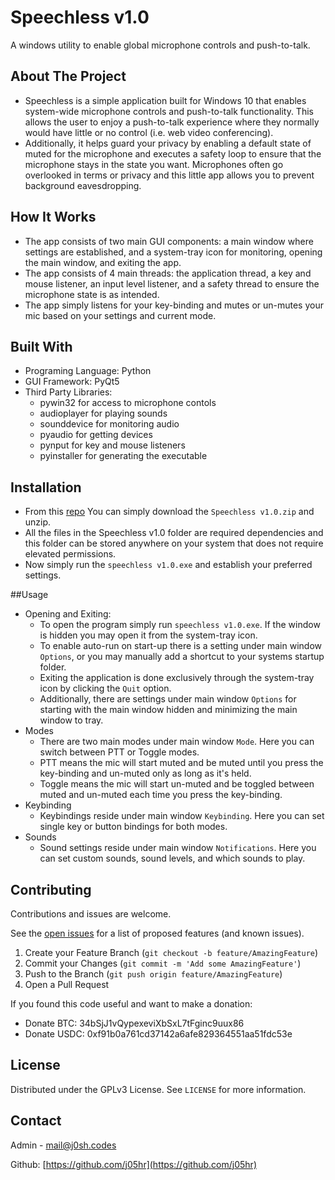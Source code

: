 
# Speechless v1.0
A windows utility to enable global microphone controls and push-to-talk.


## About The Project

- Speechless is a simple application built for Windows 10 that enables system-wide microphone controls and push-to-talk functionality. 
This allows the user to enjoy a push-to-talk experience where they normally would have little or no control (i.e. web video conferencing).
- Additionally, it helps guard your privacy by enabling a default state of muted for the microphone and executes a safety loop to ensure that the microphone stays in the state you want. Microphones often go overlooked in terms or privacy and this little app allows you to prevent background eavesdropping.  


## How It Works

- The app consists of two main GUI components: a main window where settings are established, and a system-tray icon for monitoring, opening the main window, and exiting the app.
- The app consists of 4 main threads: the application thread, a key and mouse listener, an input level listener, and a safety thread to ensure the microphone state is as intended. 
- The app simply listens for your key-binding and mutes or un-mutes your mic based on your settings and current mode.


## Built With

* Programing Language: Python
* GUI Framework: PyQt5
* Third Party Libraries:
  - pywin32 for access to microphone contols
  - audioplayer for playing sounds
  - sounddevice for monitoring audio
  - pyaudio for getting devices
  - pynput for key and mouse listeners
  - pyinstaller for generating the executable


## Installation
- From this [repo](https://github.com/j05hr/Speechless) You can simply download the ```Speechless v1.0.zip``` and unzip.
- All the files in the Speechless v1.0 folder are required dependencies and this folder can be stored anywhere on your system that does not require elevated permissions.
- Now simply run the ```speechless v1.0.exe``` and establish your preferred settings.


##Usage

- Opening and Exiting:
  - To open the program simply run ```speechless v1.0.exe```. If the window is hidden you may open it from the system-tray icon.
  - To enable auto-run on start-up there is a setting under main window ```Options```, or you may manually add a shortcut to your systems startup folder.
  - Exiting the application is done exclusively through the system-tray icon by clicking the ```Quit``` option.
  - Additionally, there are settings under main window ```Options``` for starting with the main window hidden and minimizing the main window to tray.
- Modes
  - There are two main modes under main window ```Mode```. Here you can switch between PTT or Toggle modes.
  - PTT means the mic will start muted and be muted until you press the key-binding and un-muted only as long as it's held.
  - Toggle means the mic will start un-muted and be toggled between muted and un-muted each time you press the key-binding.
- Keybinding
  - Keybindings reside under main window ```Keybinding```. Here you can set single key or button bindings for both modes.
- Sounds
  - Sound settings reside under main window ```Notifications```. Here you can set custom sounds, sound levels, and which sounds to play.
## Contributing

Contributions and issues are welcome.

See the [open issues](https://github.com/j05hr/Speechless/issues) for a list of proposed features (and known issues).

1. Create your Feature Branch (`git checkout -b feature/AmazingFeature`)
2. Commit your Changes (`git commit -m 'Add some AmazingFeature'`)
3. Push to the Branch (`git push origin feature/AmazingFeature`)
4. Open a Pull Request

If you found this code useful and want to make a donation:
- Donate BTC:  34bSjJ1vQypexeviXbSxL7tFginc9uux86
- Donate USDC: 0xf91b0a761cd37142a6afe829364551aa51fdc53e

## License

Distributed under the GPLv3 License. See `LICENSE` for more information.


## Contact

Admin - mail@j0sh.codes

Github: [https://github.com/j05hr](https://github.com/j05hr)
